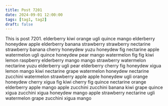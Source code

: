 ```yaml
---
title: Post 7201
date: 2024-09-01 12:00:00
tags: [tag1, tag2]
draft: false
---
```

This is post 7201.
elderberry
kiwi
orange
ugli
quince
mango
elderberry
honeydew
apple
elderberry
banana
strawberry
strawberry
nectarine
strawberry
banana
cherry
honeydew
yuzu
honeydew
fig
nectarine
apple
watermelon
ugli
quince
honeydew
pear
mango
watermelon
fig
fig
kiwi
lemon
raspberry
elderberry
mango
mango
strawberry
watermelon
nectarine
yuzu
elderberry
ugli
pear
elderberry
cherry
fig
honeydew
xigua
lemon
mango
kiwi
nectarine
grape
watermelon
honeydew
nectarine
zucchini
watermelon
strawberry
apple
apple
honeydew
ugli
orange
honeydew
cherry
xigua
fig
kiwi
cherry
fig
quince
nectarine
orange
elderberry
apple
mango
apple
zucchini
zucchini
banana
kiwi
grape
quince
xigua
zucchini
xigua
honeydew
mango
apple
strawberry
nectarine
ugli
watermelon
grape
zucchini
xigua
mango
